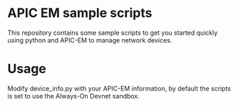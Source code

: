 # APIC EM sample scripts

This repository contains some sample scripts to get you started quickly using
python and APIC-EM to manage network devices.

# Usage

Modify device_info.py with your APIC-EM information, by default the scripts
is set to use the Always-On Devnet sandbox.
